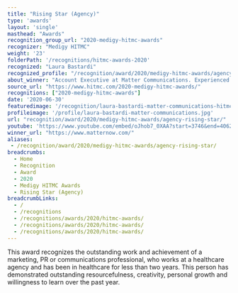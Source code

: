 ```yaml
---
title: "Rising Star (Agency)"
type: 'awards'
layout: 'single'
masthead: "Awards"
recognition_group_url: "2020-medigy-hitmc-awards"
recognizer: "Medigy HITMC"
weight: '23'
folderPath: '/recognitions/hitmc-awards-2020'
recognized: "Laura Bastardi"
recognized_profile: "/recognition/award/2020/medigy-hitmc-awards/agency-rising-star/"
about_winner: "Account Executive at Matter Communications. Experienced and skillful in media relations, content creation, branding, creative strategy and notably, storytelling. "
source_url: "https://www.hitmc.com/2020-medigy-hitmc-awards/"
recognitions: ["2020-medigy-hitmc-awards"]
date: '2020-06-30'
featuredimage: '/recognition/laura-bastardi-matter-communications-hitmc-2020-rising-star.jpg'
profileimage: '/profile/laura-bastardi-matter-communications.jpg'
url: "recognition/award/2020/medigy-hitmc-awards/agency-rising-star/"
youtube: 'https://www.youtube.com/embed/oJhob7_0XAA?start=3746&end=4062'
winner_url: "https://www.matternow.com/"
aliases:
 - /recognition/award/2020/medigy-hitmc-awards/agency-rising-star/
breadcrumbs:
  - Home
  - Recognition
  - Award
  - 2020
  - Medigy HITMC Awards
  - Rising Star (Agency)
breadcrumbLinks:
  - /
  - /recognitions
  - /recognitions/awards/2020/hitmc-awards/
  - /recognitions/awards/2020/hitmc-awards/
  - /recognitions/awards/2020/hitmc-awards/  
---
```


This award recognizes the outstanding work and achievement of a marketing, PR or communications professional, who works at a healthcare agency and has been in healthcare for less than two years. This person has demonstrated outstanding resourcefulness, creativity, personal growth and willingness to learn over the past year.